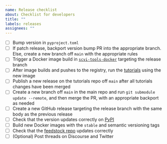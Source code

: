 ```yaml
---
name: Release checklist
about: Checklist for developers
title: ""
labels: releases
assignees: ""
---
```


-   [ ] Bump version in `pyproject.toml`
-   [ ] If patch release, backport version bump PR into the appropriate branch. Else, create a new branch off `main` with the appropriate rules
-   [ ] Trigger a Docker image build in [`scvi-tools-docker`](https://github.com/YosefLab/scvi-tools-docker) targeting the release branch
-   [ ] After image builds and pushes to the registry, run the [tutorials](https://github.com/scverse/scvi-tutorials) using the new image
-   [ ] Publish a new release on the tutorials repo off `main` after all tutorials changes have been merged
-   [ ] Create a new branch off `main` in the main repo and run `git submodule update --remote`, and then merge the PR, with an appropriate backport as needed
-   [ ] Create a new GitHub release targeting the release branch with the same body as the previous release
-   [ ] Check that the version updates correctly on [PyPI](https://pypi.org/project/scvi-tools/)
-   [ ] Build new Docker images with the `stable` and semantic versioning tags
-   [ ] Check that the [feedstock repo](https://github.com/conda-forge/scvi-tools-feedstock) updates correctly
-   [ ] (Optional) Post threads on Discourse and Twitter
